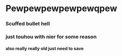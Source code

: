 ﻿# Pewpewpewpewpewqpew
 ### Scuffed bullet hell
 ### just touhou with nier for some reason
 #### also really really old just need to save
 
